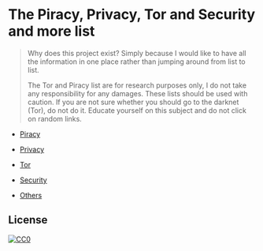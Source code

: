 # The Piracy, Privacy, Tor and Security and more list 

> Why does this project exist? Simply because I would like to have all the information in one place rather than jumping around from list to list.
> 
>  The Tor and Piracy list are for research purposes only, I do not take any responsibility for any damages. These lists should be used with caution. If you are not sure whether you should go to the darknet (Tor), do not do it. Educate yourself on this subject and do not click on random links. 

 - [Piracy](piracy.md)

 - [Privacy](privacy.md)

 - [Tor](tor.md)

 - [Security](security.md)
 
 - [Others](others.md)



##  License

[![CC0](http://mirrors.creativecommons.org/presskit/buttons/88x31/svg/cc-zero.svg)](http://creativecommons.org/publicdomain/zero/1.0)

